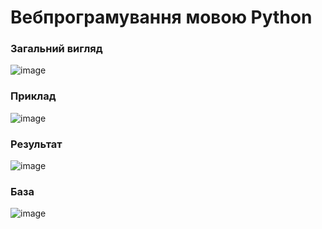 # Вебпрограмування мовою Python

### Загальний вигляд
![image](https://github.com/duarrrd/Web_in_Python/assets/94750857/df4a8eb7-e196-430c-bcb2-56ec8b6ac07a)

### Приклад
![image](https://github.com/duarrrd/Web_in_Python/assets/94750857/a415e6b2-23a5-47a6-8f7e-9aae952d234e)

### Результат
![image](https://github.com/duarrrd/Web_in_Python/assets/94750857/880fd198-ac80-43ed-a006-641c7caa7464)

### База
![image](https://github.com/duarrrd/Web_in_Python/assets/94750857/51ab2dc3-bb93-4fe0-9459-2826e6fef06a)

